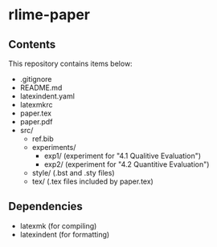 # rlime-paper

## Contents

This repository contains items below:
- .gitignore
- README.md
- latexindent.yaml
- latexmkrc
- paper.tex
- paper.pdf
- src/
  - ref.bib
  - experiments/
    - exp1/ (experiment for "4.1 Qualitive Evaluation")
    - exp2/ (experiment for "4.2 Quantitive Evaluation")
  - style/ (.bst and .sty files)
  - tex/ (.tex files included by paper.tex)

## Dependencies

- latexmk (for compiling)
- latexindent (for formatting)
